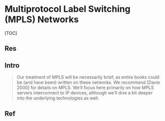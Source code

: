 # Multiprotocol Label Switching (MPLS) Networks

[TOC]



## Res


## Intro
> Our treatment of MPLS will be necessarily brief, as entire books could be (and have been) written on these networks. We recommend [Davie 2000] for details on MPLS. We’ll focus here primarily on how MPLS servers interconnect to IP devices, although we’ll dive a bit deeper into the underlying technologies as well.



## Ref

